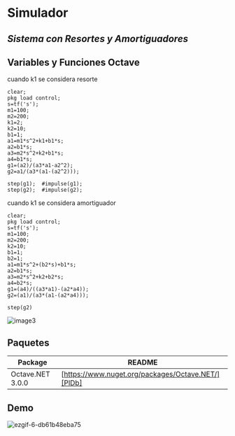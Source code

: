 # Simulador 
## _Sistema con Resortes y Amortiguadores_

## Variables y Funciones Octave

cuando k1 se considera resorte

```
clear;
pkg load control;
s=tf('s');
m1=100;
m2=200;
k1=2;
k2=10;
b1=1;
a1=m1*s^2+k1+b1*s;
a2=b1*s;
a3=m2*s^2+k2+b1*s;
a4=b1*s;
g1=(a2)/(a3*a1-a2^2);
g2=a1/(a3*(a1-(a2^2)));

step(g1);  #impulse(g1);
step(g2);  #impulse(g2);
```

cuando k1 se considera amortiguador

```
clear;
pkg load control;
s=tf('s');
m1=100;
m2=200;
k2=10;
b1=1;
b2=1;
a1=m1*s^2+(b2*s)+b1*s;
a2=b1*s;
a3=m2*s^2+k2+b2*s;
a4=b2*s;
g1=(a4)/((a3*a1)-(a2*a4));
g2=(a1)/(a3*(a1-(a2*a4)));

step(g2)
```

![image3](https://user-images.githubusercontent.com/13090594/119244699-aa05c680-bb38-11eb-863c-d6522d7dc904.png)

## Paquetes

| Package | README |
| ------ | ------ |
| Octave.NET 3.0.0 | [https://www.nuget.org/packages/Octave.NET/][PlDb] |


## Demo

![ezgif-6-db61b48eba75](https://user-images.githubusercontent.com/13090594/119244716-dc172880-bb38-11eb-8783-bad6357fd3e6.gif)
